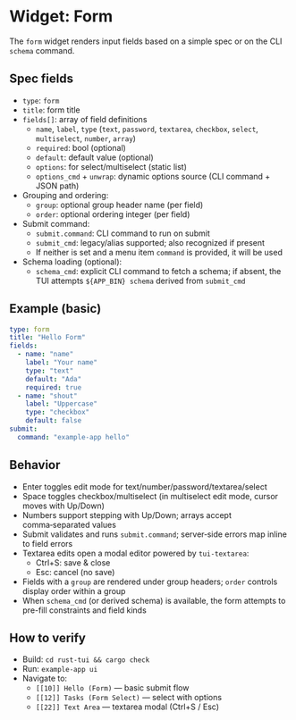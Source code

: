 # Widget: Form

The `form` widget renders input fields based on a simple spec or on the CLI `schema` command.

## Spec fields
- `type`: `form`
- `title`: form title
- `fields[]`: array of field definitions
  - `name`, `label`, `type` (`text`, `password`, `textarea`, `checkbox`, `select`, `multiselect`, `number`, `array`)
  - `required`: bool (optional)
  - `default`: default value (optional)
  - `options`: for select/multiselect (static list)
  - `options_cmd` + `unwrap`: dynamic options source (CLI command + JSON path)
- Grouping and ordering:
  - `group`: optional group header name (per field)
  - `order`: optional ordering integer (per field)
- Submit command:
  - `submit.command`: CLI command to run on submit
  - `submit_cmd`: legacy/alias supported; also recognized if present
  - If neither is set and a menu item `command` is provided, it will be used
- Schema loading (optional):
  - `schema_cmd`: explicit CLI command to fetch a schema; if absent, the TUI attempts `${APP_BIN} schema` derived from `submit_cmd`

## Example (basic)

```yaml
type: form
title: "Hello Form"
fields:
  - name: "name"
    label: "Your name"
    type: "text"
    default: "Ada"
    required: true
  - name: "shout"
    label: "Uppercase"
    type: "checkbox"
    default: false
submit:
  command: "example-app hello"
```

## Behavior
- Enter toggles edit mode for text/number/password/textarea/select
- Space toggles checkbox/multiselect (in multiselect edit mode, cursor moves with Up/Down)
- Numbers support stepping with Up/Down; arrays accept comma‑separated values
- Submit validates and runs `submit.command`; server‑side errors map inline to field errors
- Textarea edits open a modal editor powered by `tui-textarea`:
  - Ctrl+S: save & close
  - Esc: cancel (no save)
- Fields with a `group` are rendered under group headers; `order` controls display order within a group
- When `schema_cmd` (or derived schema) is available, the form attempts to pre-fill constraints and field kinds

## How to verify
- Build: `cd rust-tui && cargo check`
- Run: `example-app ui`
- Navigate to:
  - `[[10]] Hello (Form)` — basic submit flow
  - `[[12]] Tasks (Form Select)` — select with options
  - `[[22]] Text Area` — textarea modal (Ctrl+S / Esc)
